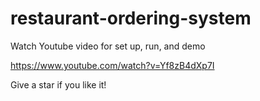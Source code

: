 # restaurant-ordering-system

Watch Youtube video for set up, run, and demo

https://www.youtube.com/watch?v=Yf8zB4dXp7I

Give a star if you like it!
